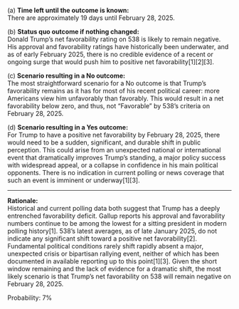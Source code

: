 (a) **Time left until the outcome is known:**  
There are approximately 19 days until February 28, 2025.

(b) **Status quo outcome if nothing changed:**  
Donald Trump’s net favorability rating on 538 is likely to remain negative. His approval and favorability ratings have historically been underwater, and as of early February 2025, there is no credible evidence of a recent or ongoing surge that would push him to positive net favorability[1][2][3].  

(c) **Scenario resulting in a No outcome:**  
The most straightforward scenario for a No outcome is that Trump’s favorability remains as it has for most of his recent political career: more Americans view him unfavorably than favorably. This would result in a net favorability below zero, and thus, not “Favorable” by 538’s criteria on February 28, 2025.  

(d) **Scenario resulting in a Yes outcome:**  
For Trump to have a positive net favorability by February 28, 2025, there would need to be a sudden, significant, and durable shift in public perception. This could arise from an unexpected national or international event that dramatically improves Trump’s standing, a major policy success with widespread appeal, or a collapse in confidence in his main political opponents. There is no indication in current polling or news coverage that such an event is imminent or underway[1][3].

---
**Rationale:**  
Historical and current polling data both suggest that Trump has a deeply entrenched favorability deficit. Gallup reports his approval and favorability numbers continue to be among the lowest for a sitting president in modern polling history[1]. 538’s latest averages, as of late January 2025, do not indicate any significant shift toward a positive net favorability[2]. Fundamental political conditions rarely shift rapidly absent a major, unexpected crisis or bipartisan rallying event, neither of which has been documented in available reporting up to this point[1][3]. Given the short window remaining and the lack of evidence for a dramatic shift, the most likely scenario is that Trump’s net favorability on 538 will remain negative on February 28, 2025.

Probability: 7%